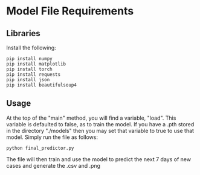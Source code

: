 # Model File Requirements
## Libraries
Install the following:

    pip install numpy
    pip install matplotlib
    pip install torch
    pip install requests
    pip install json
    pip install beautifulsoup4

## Usage
At the top of the "main" method, you will find a variable, "load". This variable is defaulted to false, as to train the model. 
If you have a .pth stored in the directory "./models" then you may set that variable to true to use that model.
Simply run the file as follows:

    python final_predictor.py

The file will then train and use the model to predict the next 7 days of new cases and generate the .csv and .png





